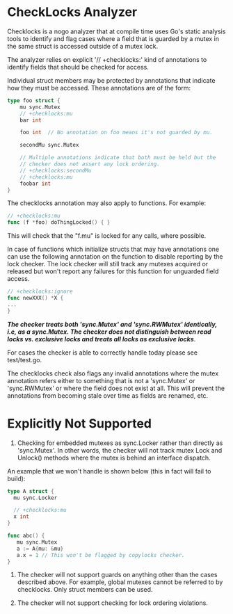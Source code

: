 # CheckLocks Analyzer

<!--* freshness: { owner: 'gvisor-eng' reviewed: '2020-10-05' } *-->

Checklocks is a nogo analyzer that at compile time uses Go's static analysis
tools to identify and flag cases where a field that is guarded by a mutex in the
same struct is accessed outside of a mutex lock.

The analyzer relies on explicit '// +checklocks:<mutex-name>' kind of
annotations to identify fields that should be checked for access.

Individual struct members may be protected by annotations that indicate how they
must be accessed. These annotations are of the form:

```go
type foo struct {
    mu sync.Mutex
    // +checklocks:mu
    bar int

    foo int  // No annotation on foo means it's not guarded by mu.

    secondMu sync.Mutex

    // Multiple annotations indicate that both must be held but the
    // checker does not assert any lock ordering.
    // +checklocks:secondMu
    // +checklocks:mu
    foobar int
}
```

The checklocks annotation may also apply to functions. For example:

```go
// +checklocks:mu
func (f *foo) doThingLocked() { }
```

This will check that the "f.mu" is locked for any calls, where possible.

In case of functions which initialize structs that may have annotations one can
use the following annotation on the function to disable reporting by the lock
checker. The lock checker will still track any mutexes acquired or released but
won't report any failures for this function for unguarded field access.

```go
// +checklocks:ignore
func newXXX() *X {
...
}
```

***The checker treats both 'sync.Mutex' and 'sync.RWMutex' identically, i.e, as
a sync.Mutex. The checker does not distinguish between read locks vs. exclusive
locks and treats all locks as exclusive locks***.

For cases the checker is able to correctly handle today please see test/test.go.

The checklocks check also flags any invalid annotations where the mutex
annotation refers either to something that is not a 'sync.Mutex' or
'sync.RWMutex' or where the field does not exist at all. This will prevent the
annotations from becoming stale over time as fields are renamed, etc.

# Explicitly Not Supported

1.  Checking for embedded mutexes as sync.Locker rather than directly as
    'sync.Mutex'. In other words, the checker will not track mutex Lock and
    Unlock() methods where the mutex is behind an interface dispatch.

An example that we won't handle is shown below (this in fact will fail to
build):

```go
type A struct {
  mu sync.Locker

  // +checklocks:mu
  x int
}

func abc() {
   mu sync.Mutex
   a := A{mu: &mu}
   a.x = 1 // This won't be flagged by copylocks checker.
}

```

1.  The checker will not support guards on anything other than the cases
    described above. For example, global mutexes cannot be referred to by
    checklocks. Only struct members can be used.

2.  The checker will not support checking for lock ordering violations.
